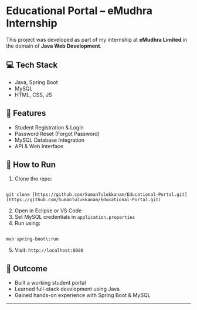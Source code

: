
# Educational Portal – eMudhra Internship

This project was developed as part of my internship at **eMudhra Limited** in the domain of **Java Web Development**.

## 💻 Tech Stack

- Java, Spring Boot  
- MySQL  
- HTML, CSS, JS

## 🔑 Features

- Student Registration & Login  
- Password Reset (Forgot Password)  
- MySQL Database Integration  
- API & Web Interface

## 🚀 How to Run

1. Clone the repo:
```

git clone [https://github.com/SumanTulukkanam/Educational-Portal.git](https://github.com/SumanTulukkanam/Educational-Portal.git)

```
2. Open in Eclipse or VS Code  
3. Set MySQL credentials in `application.properties`  
4. Run using:
```

mvn spring-boot\:run

```
5. Visit: `http://localhost:8080`

## 📌 Outcome

- Built a working student portal  
- Learned full-stack development using Java  
- Gained hands-on experience with Spring Boot & MySQL

---

```

